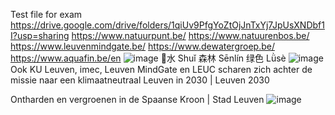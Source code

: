 Test file for exam
https://drive.google.com/drive/folders/1qiUv9PfgYoZtOjJnTxYj7JpUsXNDbf1I?usp=sharing
https://www.natuurpunt.be/
https://www.natuurenbos.be/ https://www.leuvenmindgate.be/
https://www.dewatergroep.be/
https://www.aquafin.be/en
![image](https://user-images.githubusercontent.com/65312094/215872782-2dbe9cb1-2708-4eae-877a-df6687431b77.png)
水 Shuǐ
森林 Sēnlín
绿色  Lǜsè
![image](https://user-images.githubusercontent.com/65312094/215872824-3b0c850d-34eb-48ef-af28-30e236024f27.png)
Ook KU Leuven, imec, Leuven MindGate en LEUC scharen zich achter de missie naar een klimaatneutraal Leuven in 2030 | Leuven 2030

Ontharden en vergroenen in de Spaanse Kroon | Stad Leuven
![image](https://user-images.githubusercontent.com/65312094/215872966-c321f4c2-7b81-4db1-8f3b-f66834202476.png)
